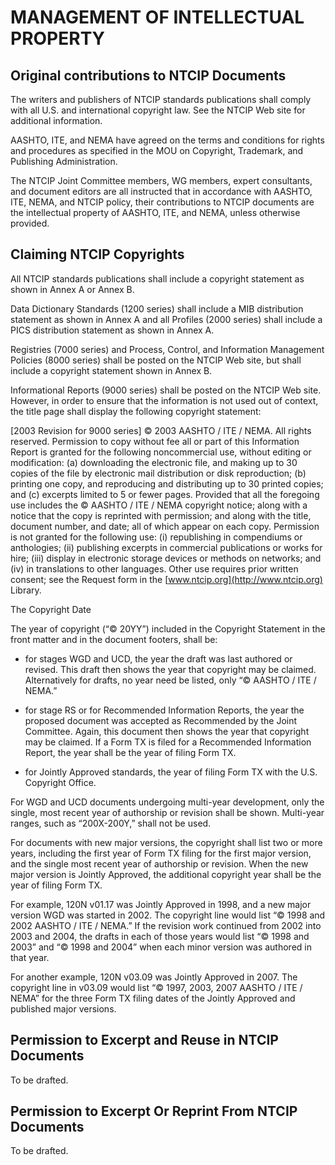 <!-- markdownlint-enable require-heading-body -->
<div class="section-5" markdown="1">
<style>
  .section-5 { counter-set: section 5; }
</style>

# MANAGEMENT OF INTELLECTUAL PROPERTY

## Original contributions to NTCIP Documents

The writers and publishers of NTCIP standards publications shall comply with all U.S. and international copyright law. See the NTCIP Web site for additional information.

AASHTO, ITE, and NEMA have agreed on the terms and conditions for rights and procedures as specified in the MOU on Copyright, Trademark, and Publishing Administration.

The NTCIP Joint Committee members, WG members, expert consultants, and document editors are all instructed that in accordance with AASHTO, ITE, NEMA, and NTCIP policy, their contributions to NTCIP documents are the intellectual property of AASHTO, ITE, and NEMA, unless otherwise provided.

## Claiming NTCIP Copyrights

All NTCIP standards publications shall include a copyright statement as shown in Annex A or Annex B.

Data Dictionary Standards (1200 series) shall include a MIB distribution statement as shown in Annex A and all Profiles (2000 series) shall include a PICS distribution statement as shown in Annex A.

Registries (7000 series) and Process, Control, and Information Management Policies (8000 series) shall be posted on the NTCIP Web site, but shall include a copyright statement shown in Annex B.

Informational Reports (9000 series) shall be posted on the NTCIP Web site. However, in order to ensure that the information is not used out of context, the title page shall display the following copyright statement:

[2003 Revision for 9000 series] © 2003 AASHTO / ITE / NEMA. All rights reserved. Permission to copy without fee all or part of this Information Report is granted for the following noncommercial use, without editing or modification: (a) downloading the electronic file, and making up to 30 copies of the file by electronic mail distribution or disk reproduction; (b) printing one copy, and reproducing and distributing up to 30 printed copies; and (c) excerpts limited to 5 or fewer pages. Provided that all the foregoing use includes the © AASHTO / ITE / NEMA copyright notice; along with a notice that the copy is reprinted with permission; and along with the title, document number, and date; all of which appear on each copy. Permission is not granted for the following use: (i) republishing in compendiums or anthologies; (ii) publishing excerpts in commercial publications or works for hire; (iii) display in electronic storage devices or methods on networks; and (iv) in translations to other languages. Other use requires prior written consent; see the Request form in the [www.ntcip.org](http://www.ntcip.org) Library.

The Copyright Date

The year of copyright (“© 20YY”) included in the Copyright Statement in the front matter and in the document footers, shall be:

- for stages WGD and UCD, the year the draft was last authored or revised. This draft then shows the year that copyright may be claimed. Alternatively for drafts, no year need be listed, only “© AASHTO / ITE / NEMA.”

- for stage RS or for Recommended Information Reports, the year the proposed document was accepted as Recommended by the Joint Committee. Again, this document then shows the year that copyright may be claimed. If a Form TX is filed for a Recommended Information Report, the year shall be the year of filing Form TX.

- for Jointly Approved standards, the year of filing Form TX with the U.S. Copyright Office.

For WGD and UCD documents undergoing multi-year development, only the single, most recent year of authorship or revision shall be shown. Multi-year ranges, such as “200X-200Y,” shall not be used.

For documents with new major versions, the copyright shall list two or more years, including the first year of Form TX filing for the first major version, and the single most recent year of authorship or revision. When the new major version is Jointly Approved, the additional copyright year shall be the year of filing Form TX.

For example, 120N v01.17 was Jointly Approved in 1998, and a new major version WGD was started in 2002. The copyright line would list “© 1998 and 2002 AASHTO / ITE / NEMA.” If the revision work continued from 2002 into 2003 and 2004, the drafts in each of those years would list “© 1998 and 2003” and “© 1998 and 2004” when each minor version was authored in that year.

For another example, 120N v03.09 was Jointly Approved in 2007. The copyright line in v03.09 would list “© 1997, 2003, 2007 AASHTO / ITE / NEMA” for the three Form TX filing dates of the Jointly Approved and published major versions.

## Permission to Excerpt and Reuse in NTCIP Documents

To be drafted.

## Permission to Excerpt Or Reprint From NTCIP Documents

To be drafted.

</div>
